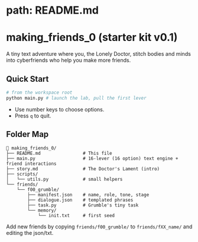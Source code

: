# path: README.md

# making_friends_0 (starter kit v0.1)

A tiny text adventure where you, the Lonely Doctor, stitch bodies and minds into cyberfriends who help you make more friends.

## Quick Start

```bash
# from the workspace root
python main.py # launch the lab, pull the first lever
```

- Use number keys to choose options.
- Press `q` to quit.

## Folder Map

```
📁 making_friends_0/
├── README.md                # This file
├── main.py                  # 16-lever (16 option) text engine + friend interactions
├── story.md                 # The Doctor's Lament (intro)
├── scripts/
│   └── utils.py             # small helpers
└── friends/
    └── f00_grumble/
        ├── manifest.json    # name, role, tone, stage
        ├── dialogue.json    # templated phrases
        ├── task.py          # Grumble's tiny task
        └── memory/
            └── init.txt     # first seed
```

Add new friends by copying `friends/f00_grumble/` to `friends/fXX_name/` and editing the json/txt.
